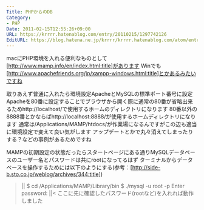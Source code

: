 ```yaml
---
Title: PHPからのDB
Category:
- PHP
Date: 2011-02-15T12:55:26+09:00
URL: https://krrrr.hatenablog.com/entry/20110215/1297742126
EditURL: https://blog.hatena.ne.jp/krrrr/krrrr.hatenablog.com/atom/entry/11696248318756263127
---
```


macにPHP環境を入れる便利なものとして[http://www.mamp.info/en/index.html:title]があります
Winでも[http://www.apachefriends.org/jp/xampp-windows.html:title]とかあるみたいですね

取りあえず普通に入れたら環境設定ApacheとMySQLの標準ポート番号に設定
Apacheを80番に設定することでブラウザから開く際に通常の80番が省略出来るためhttp://localhost/で使用するホームのディレクトリになります
80番以外の8888番とかならばhttp://localhost:8888/が使用するホームディレクトリになります
通常は/Applications/MAMP/htdocs/が作業場になるんですがこの辺も適当に環境設定で変えて良い気がします
アップデートとかで丸々消えてしまったりする？などの事例があるためですね

MAMPの初期設定の状態だったらスタートページにある通りMySQLデータベースのユーザー名とパスワードは共にrootになってるはず
ターミナルからデータベースを操作するためには以下のようにする(参考：[http://side-b.sto.co.jp/weblog/archives/344:title])
>||
$ cd /Applications/MAMP/Library/bin
$ ./mysql -u root -p
Enter password:
||<
ここに先に確認したパスワード(rootなど)を入れれば動作しました
